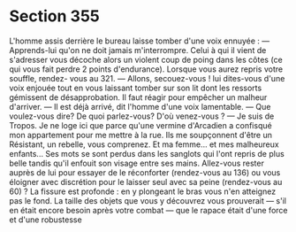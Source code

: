 # Section 355

L'homme assis derrière le bureau laisse tomber d'une voix
ennuyée :
— Apprends-lui qu'on ne doit jamais m'interrompre.
Celui à qui il vient de s'adresser vous décoche alors un violent
coup de poing dans les côtes (ce qui vous fait perdre 2 points
d'endurance). Lorsque vous aurez repris votre souffle, rendez-
vous au 321.
— Allons, secouez-vous ! lui dites-vous d'une voix enjouée tout
en vous laissant tomber sur son lit dont les ressorts gémissent de
désapprobation. Il faut réagir pour empêcher un malheur
d'arriver.
— Il est déjà arrivé, dit l'homme d'une voix lamentable.
— Que voulez-vous dire? De quoi parlez-vous? D'où venez-vous ?
— Je suis de Tropos. Je ne loge ici que parce qu'une vermine
d'Arcadien a confisqué mon appartement pour me mettre à la
rue. Ils me soupçonnent d'être un Résistant, un rebelle, vous
comprenez. Et ma femme... et mes malheureux enfants... Ses
mots se sont perdus dans les sanglots qui l'ont repris de plus
belle tandis qu'il enfouit son visage entre ses mains. Allez-vous
rester auprès de lui pour essayer de le réconforter (rendez-vous
au 136) ou vous éloigner avec discrétion pour le laisser seul avec
sa peine (rendez-vous au 60) ?
La fissure est profonde : en y plongeant le bras vous n'en
atteignez pas le fond. La taille des objets que vous y découvrez
vous prouverait — s'il en était encore besoin après votre combat
— que le rapace était d'une force et d'une robustesse
